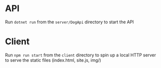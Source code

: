 # API

Run `dotnet run` from the `server/DogApi` directory to start the API

# Client

Run `npm run start` from the `client` directory to spin up a local HTTP server to serve the static files (index.html, site.js, img/)
